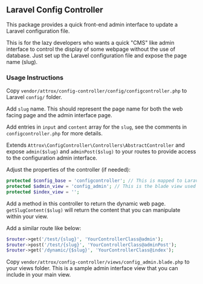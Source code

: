 ## Laravel Config Controller

This package provides a quick front-end admin interface to update a Laravel configuration file.

This is for the lazy developers who wants a quick "CMS" like admin interface to control the display of some webpage without the use of database. Just set up the Laravel configuration file and expose the page name (slug).

### Usage Instructions

Copy ```vendor/attrox/config-controller/config/configcontroller.php``` to Laravel ```config/``` folder.

Add ```slug``` name. This should represent the page name for both the web facing page and the admin interface page.

Add entries in ```input``` and ```content``` array for the ```slug```, see the comments in ```configcontroller.php``` for more details.

Extends ```Attrox\ConfigController\Controllers\AbstractController``` and expose ```admin($slug)```
and ```adminPost($slug)``` to your routes to provide access to the configuration admin interface.

Adjust the properties of the controller (if needed):
```php
protected $config_base = 'configcontroller'; // This is mapped to Laravel config/configcontroller.php
protected $admin_view = 'config_admin'; // This is the blade view used by the admin
protected $index_view = '';
```

Add a method in this controller to return the dynamic web page. ```getSlugContent($slug)``` will return the content that you can manipulate within your view.

Add a similar route like below:
```php
$router->get('/test/{slug}', 'YourControllerClass@admin');
$router->post('/test/{slug}', 'YourControllerClass@adminPost');
$router->get('/dynamic/{$slug}', 'YourControllerClass@index');
```

Copy ```vendor/attrox/config-controller/views/config_admin.blade.php``` to your views folder. This is a sample admin interface view that you can include in your main view.



